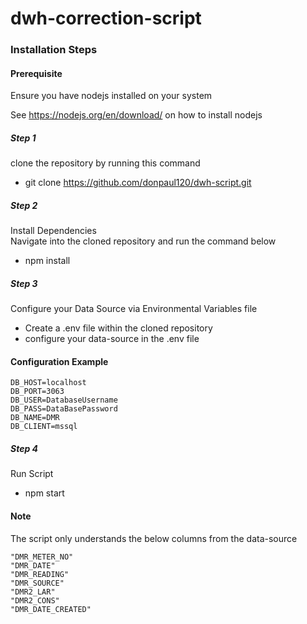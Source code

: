 # dwh-correction-script

### Installation Steps

#### Prerequisite
Ensure you have nodejs installed on your system

See https://nodejs.org/en/download/ on how to install nodejs


##### Step 1
clone the repository by running this command

- git clone https://github.com/donpaul120/dwh-script.git

##### Step 2
Install Dependencies \
Navigate into the cloned repository and run the command below
- npm install

##### Step 3
Configure your Data Source via Environmental Variables file
- Create a .env file within the cloned repository
- configure your data-source in the .env file

#### Configuration Example
```dotenv
DB_HOST=localhost
DB_PORT=3063
DB_USER=DatabaseUsername
DB_PASS=DataBasePassword
DB_NAME=DMR
DB_CLIENT=mssql
```

##### Step 4
Run Script
- npm start




#### Note

The script only understands the below columns from the data-source
```array
"DMR_METER_NO"
"DMR_DATE"
"DMR_READING"
"DMR_SOURCE"
"DMR2_LAR"
"DMR2_CONS"
"DMR_DATE_CREATED"
```
